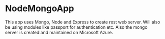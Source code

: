 # NodeMongoApp
This app uses Mongo, Node and Express to create rest web server. Will also be using modules like passport for authentication etc.
Also the mongo server is created and maintained on Microsoft Azure.
